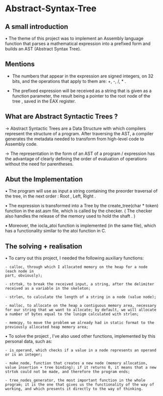 # Abstract-Syntax-Tree

## A small introduction

• The theme of this project was to implement an Assembly language function that parses a mathematical expression into a prefixed form and builds an AST (Abstract Syntax Tree).

## Mentions 

- The numbers that appear in the expression are signed integers, on 32 bits, and the operations that apply to them are: +, -, /, * . 

- The prefixed expression will be received as a string that is given as a function parameter, the result being a pointer to the root node of the tree , saved in the EAX register.

## What are Abstract Syntactic Trees ?

-> Abstract Syntactic Trees are a Data Structure with which compilers represent the structure of a program. After traversing the AST, a compiler generates the metadata needed to transform from high-level code to Assembly code.

-> The representation in the form of an AST of a program / expression has the advantage of clearly defining the order of evaluation of operations without the need for parentheses.


## Abut the Implementation

• The program will use as input a string containing the preorder traversal of the tree, in the next order : Root , Left, Right .

• The expression is transformed into a Tree by the create_tree(char * token) function in the ast.asm file, which is called by the checker. 
 ( The checker also handles the release of the memory used to hold the shaft . )

• Moreover, the iocla_atoi function is implemented (in the same file), which has a functionality similar to the atoi function in C.
## The solving + realisation

• To carry out this project, I needed the following auxiliary functions:

    - calloc, through which I allocated memory on the heap for a node (each node in
    part, obviously);
    
    - strtok, to break the received input, a string, after the delimiter  received as a variable in the skeleton;
    
    - strlen, to calculate the length of a string in a node (value node);
    
    - malloc, to allocate on the heap a contiguous memory area, necessary for our string that we want to allocate; by default, we will allocate a number of bytes equal to the lunigm calculated with strlen;
    
    - memcpy, to move the problem we already had in static format to the previously allocated heap memory area;

• To solve the project , I've also used other functions, implemented by this personal data, such as:
 
    - is_operand, which checks if a value in a node represents an operand or is an integer;
    
    - make_node, function that creates a new node (memory allocation, value insertion + tree binding); if it returns 0, it means that a new strtok could not be made, and therefore the program ends;
    
    - tree_nodes_generator, the most important function in the whole program; it is the one that gives us the functionality of the way of working, and which presents it directly to the way of thinking.
